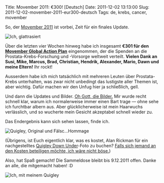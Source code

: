 Title: Movember 2011: €300! [Deutsch]
Date: 2011-12-02 13:13:00
Slug: 2011-12-02-movember-2011-eur300-deutsch
Tags: de, krebs, cancer, movember


So, der [Movember 2011][1] ist vorbei, Zeit für ein finales Update.

![Ich, glattrasiert][2]

Über die letzten vier Wochen hinweg habe ich insgesamt
**€301 für den [Movember Global Action Plan][3]** eingenommen, der die Spenden
an die Prostata-Krebs-Forschung und -Vorsorge weltweit verteilt. **Vielen Dank
an Susi, Mike, Marcus, Brad, Christian, Hendrik, Alexander, Mario, Dawn und
meine Eltern!** Ihr rockt!

Ausserdem habe ich mich tatsächlich mit mehreren Leuten über Prostata-Krebs
unterhalten, was zwar nicht unbedingt das lustigste aller Themen ist, aber
wichtig. Dafür machen wir den Unfug hier ja schließlich, gell.

Und dann die Updates und Bilder. [Oh Gott, die Bilder.][4] Mir wurde recht
schnell klar, warum ich normalerweise immer einen Bart trage — ohne sehe ich
furchtbar albern aus. Aber glücklicherweise ist mein Haarwuchs verlässlich,
und so wucherte mein Gesicht akzeptabel schnell wieder zu.

Das Endergebnis kann sich sehen lassen, finde ich.

![Quigley, Original und Fälsc…Hommage][5]

(Übrigens, ist Euch eigentlich klar, was es kostet, Alan Rickman für ein
nachgestelltes [Quigley Down Under][6]-Foto zu buchen? [Falls sich jemand an
den Kosten beteiligen möchte, ich wäre nicht böse.][7])

Also, hat Spaß gemacht! Die Sammeldose bleibt bis 9.12.2011 offen. Danke an
alle, die mitgemacht haben! :D

![Ich, mit meinem Quigley][8]

   [1]: http://blog.zottmann.org/post/12193484608/movember-2011-deutsch
   [2]: http://farm7.staticflickr.com/6224/6308780220_564bcba7ac_m.jpg
   [3]: http://be.movember.com/en/campaign/nesp/mens-health/
   [4]: http://www.flickr.com/photos/czottmann/sets/72157628027245330/
   [5]: http://farm8.staticflickr.com/7150/6442021525_5ef1914d9a_z.jpg
   [6]: http://www.imdb.com/title/tt0102744/
   [7]: http://mobro.co/czottmann
   [8]: http://farm8.staticflickr.com/7174/6441129339_61fe8567f4_m.jpg
